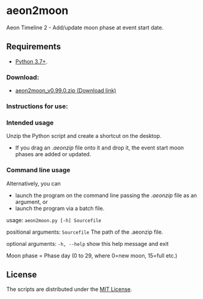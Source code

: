 # aeon2moon

Aeon Timeline 2 - Add/update moon phase at event start date.

## Requirements

- [Python 3.7+](https://www.python.org). 

### Download:

- [aeon2moon_v0.99.0.zip (Download link)](https://raw.githubusercontent.com/peter88213/paeon/main/aeon2moon/dist/aeon2moon_v0.99.0.zip)

### Instructions for use:

### Intended usage

Unzip the Python script and create a shortcut on the desktop. 
- If you drag an *.aeonzip* file onto it and drop it, the event start moon phases are added or updated. 

### Command line usage

Alternatively, you can

- launch the program on the command line passing the *.aeonzip* file as an argument, or
- launch the program via a batch file.

usage: `aeon2moon.py [-h] Sourcefile`

positional arguments:
  `Sourcefile`  The path of the .aeonzip file.

optional arguments:
  `-h, --help`  show this help message and exit
  
Moon phase = Phase day (0 to 29, where 0=new moon, 15=full etc.)

## License

The scripts are distributed under the [MIT License](http://www.opensource.org/licenses/mit-license.php).